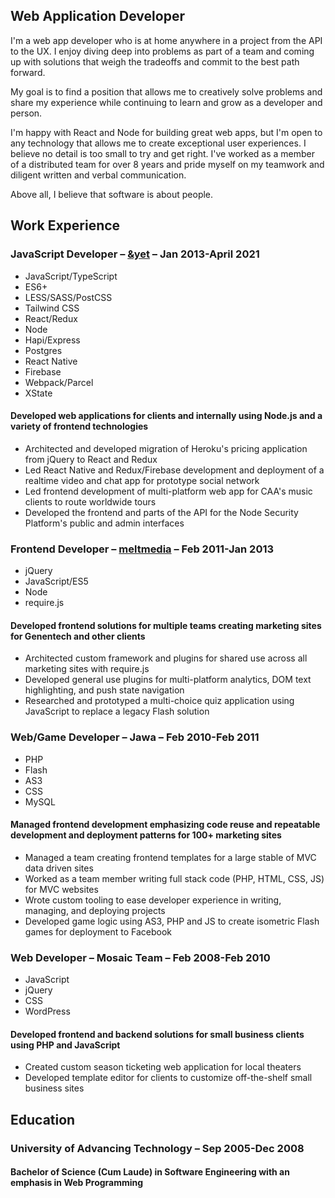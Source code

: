 ## Web Application Developer

I'm a web app developer who is at home anywhere in a project from the API to the UX. I enjoy diving deep into problems as part of a team and coming up with solutions that weigh the tradeoffs and commit to the best path forward.

My goal is to find a position that allows me to creatively solve problems and share my experience while continuing to learn and grow as a developer and person.

I'm happy with React and Node for building great web apps, but I'm open to any technology that allows me to create exceptional user experiences. I believe no detail is too small to try and get right. I've worked as a member of a distributed team for over 8 years and pride myself on my teamwork and diligent written and verbal communication.

Above all, I believe that software is about people.

## Work Experience

### JavaScript Developer – [&yet](https://andyet.com) – Jan 2013-April 2021

<div class="skills">

- JavaScript/TypeScript
- ES6+
- LESS/SASS/PostCSS
- Tailwind CSS
- React/Redux
- Node
- Hapi/Express
- Postgres
- React Native
- Firebase
- Webpack/Parcel
- XState

</div>

#### Developed web applications for clients and internally using Node.js and a variety of frontend technologies

- Architected and developed migration of Heroku's pricing application from jQuery to React and Redux
- Led React Native and Redux/Firebase development and deployment of a realtime video and chat app for prototype social network
- Led frontend development of multi-platform web app for CAA's music clients to route worldwide tours
- Developed the frontend and parts of the API for the Node Security Platform's public and admin interfaces

### Frontend Developer – [meltmedia](https://meltmedia.com) – Feb 2011-Jan 2013

<div class="skills">

- jQuery
- JavaScript/ES5
- Node
- require.js

</div>

#### Developed frontend solutions for multiple teams creating marketing sites for Genentech and other clients

- Architected custom framework and plugins for shared use across all marketing sites with require.js
- Developed general use plugins for multi-platform analytics, DOM text highlighting, and push state navigation
- Researched and prototyped a multi-choice quiz application using JavaScript to replace a legacy Flash solution

### Web/Game Developer – Jawa – Feb 2010-Feb 2011

<div class="skills">

- PHP
- Flash
- AS3
- CSS
- MySQL

</div>

#### Managed frontend development emphasizing code reuse and repeatable development and deployment patterns for 100+ marketing sites

- Managed a team creating frontend templates for a large stable of MVC data driven sites
- Worked as a team member writing full stack code (PHP, HTML, CSS, JS) for MVC websites
- Wrote custom tooling to ease developer experience in writing, managing, and deploying projects
- Developed game logic using AS3, PHP and JS to create isometric Flash games for deployment to Facebook

### Web Developer – Mosaic Team – Feb 2008-Feb 2010

<div class="skills">

- JavaScript
- jQuery
- CSS
- WordPress

</div>

#### Developed frontend and backend solutions for small business clients using PHP and JavaScript

- Created custom season ticketing web application for local theaters
- Developed template editor for clients to customize off-the-shelf small business sites

## Education

### University of Advancing Technology – Sep 2005-Dec 2008

#### Bachelor of Science (Cum Laude) in Software Engineering with an emphasis in Web Programming
